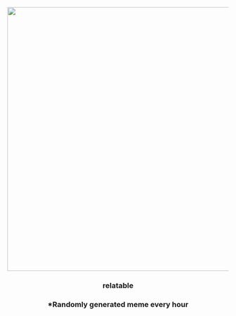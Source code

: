 <p align="center">
        <img src="https://i.redd.it/ly9hnkqawnw91.jpg" width="600" height="600">
        </p>
        <h3 align="center">relatable</h3>
        <h3 align="center">*Randomly generated meme every hour</h3>
    
